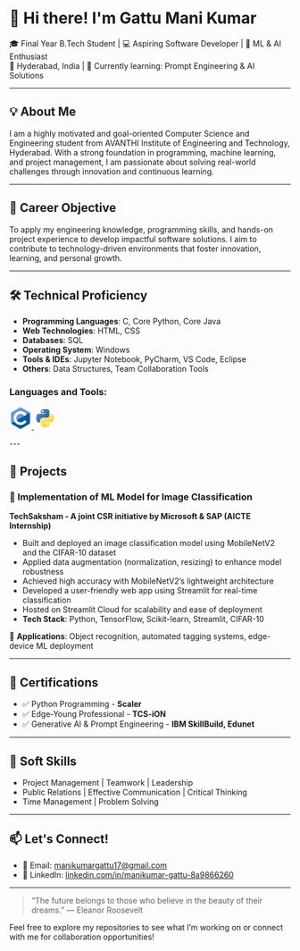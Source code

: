 # 👋 Hi there! I'm Gattu Mani Kumar

🎓 Final Year B.Tech Student | 💻 Aspiring Software Developer | 🤖 ML & AI Enthusiast  
📍 Hyderabad, India | 🌱 Currently learning: Prompt Engineering & AI Solutions  

---

## 💡 About Me

I am a highly motivated and goal-oriented Computer Science and Engineering student from AVANTHI Institute of Engineering and Technology, Hyderabad. With a strong foundation in programming, machine learning, and project management, I am passionate about solving real-world challenges through innovation and continuous learning.

---

## 🎯 Career Objective

To apply my engineering knowledge, programming skills, and hands-on project experience to develop impactful software solutions. I aim to contribute to technology-driven environments that foster innovation, learning, and personal growth.

---

## 🛠️ Technical Proficiency

- **Programming Languages**: C, Core Python, Core Java  
- **Web Technologies**: HTML, CSS  
- **Databases**: SQL  
- **Operating System**: Windows  
- **Tools & IDEs**: Jupyter Notebook, PyCharm, VS Code, Eclipse  
- **Others**: Data Structures, Team Collaboration Tools  
<h3 align="left">Languages and Tools:</h3>
<p align="left"> <a href="https://www.cprogramming.com/" target="_blank" rel="noreferrer"> <img src="https://raw.githubusercontent.com/devicons/devicon/master/icons/c/c-original.svg" alt="c" width="40" height="40"/> </a> <a href="https://www.python.org" target="_blank" rel="noreferrer"> <img src="https://raw.githubusercontent.com/devicons/devicon/master/icons/python/python-original.svg" alt="python" width="40" height="40"/> </a> </p>
---

## 🔬 Projects

### 📌 Implementation of ML Model for Image Classification  
**TechSaksham - A joint CSR initiative by Microsoft & SAP (AICTE Internship)**  
- Built and deployed an image classification model using MobileNetV2 and the CIFAR-10 dataset  
- Applied data augmentation (normalization, resizing) to enhance model robustness  
- Achieved high accuracy with MobileNetV2’s lightweight architecture  
- Developed a user-friendly web app using Streamlit for real-time classification  
- Hosted on Streamlit Cloud for scalability and ease of deployment  
- **Tech Stack**: Python, TensorFlow, Scikit-learn, Streamlit, CIFAR-10  

📌 **Applications**: Object recognition, automated tagging systems, edge-device ML deployment  

---

## 📜 Certifications

- ✅ Python Programming - **Scaler**  
- ✅ Edge-Young Professional - **TCS-iON**  
- ✅ Generative AI & Prompt Engineering - **IBM SkillBuild, Edunet**  

---

## 💼 Soft Skills

- Project Management | Teamwork | Leadership  
- Public Relations | Effective Communication | Critical Thinking  
- Time Management | Problem Solving  

---

## 📫 Let's Connect!

- 📧 Email: [manikumargattu17@gmail.com](mailto:manikumargattu17@gmail.com)  
- 🔗 LinkedIn: [linkedin.com/in/manikumar-gattu-8a9866260](https://www.linkedin.com/in/manikumar-gattu-8a9866260)

---

> “The future belongs to those who believe in the beauty of their dreams.” — Eleanor Roosevelt  

Feel free to explore my repositories to see what I’m working on or connect with me for collaboration opportunities!
